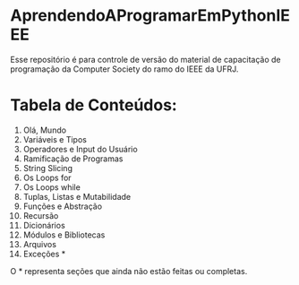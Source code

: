 # AprendendoAProgramarEmPythonIEEE
Esse repositório é para controle de versão do material de capacitação de programação da Computer Society do ramo do IEEE da UFRJ.

# Tabela de Conteúdos:
1. Olá, Mundo  
2. Variáveis e Tipos  
3. Operadores e Input do Usuário  
4. Ramificação de Programas 
5. String Slicing 
6. Os Loops for  
7. Os Loops while 
8. Tuplas, Listas e Mutabilidade 
9. Funções e Abstração 
10. Recursão 
11. Dicionários 
12. Módulos e Bibliotecas
13. Arquivos 
14. Exceções *

O * representa seções que ainda não estão feitas ou completas.
